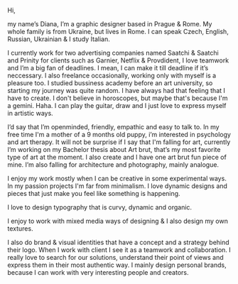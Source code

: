 Hi,

my name’s Diana, I’m a graphic designer based in Prague & Rome. My whole family is from Ukraine, but lives in Rome. I can speak Czech, English, Russian, Ukrainian & I study Italian.

I currently work for two advertising companies named Saatchi & Saatchi and Prinity for clients such as Garnier, Netflix & Provdident, I love teamwork and I’m a big fan of deadlines. I mean, I can make it till deadline if it’s neccessary. I also freelance occasionally, working only with myself is a pleasure too. I studied bussiness academy before an art university, so starting my journey was quite random. I have always had that feeling that I have to create. I don't believe in horoscopes, but maybe that's because I'm a gemini. Haha. I can play the guitar, draw and I just love to express myself in artistic ways.

I’d say that I’m openminded, friendly, empathic and easy to talk to. In my free time I'm a mother of a 9 months old puppy, i’m interested in psychology and art therapy.  It will not be surprise if I say that I'm falling for art, currently I’m working on my Bachelor thesis about Art brut, that’s my most favorite type of art at the moment. I also create and I have one art brut fun piece of mine. I’m also falling for architecture and photography, mainly analogue.

I enjoy my work mostly when I can be creative in some experimental ways. In my passion projects I'm far from minimalism. I love dynamic designs and pieces that just make you feel like something is happening.

I love to design typography that is curvy, dynamic and organic.

I enjoy to work with mixed media ways of designing & I also design my own textures.

I also do brand & visual identities that have a concept and a strategy behind their logo. When I work with client I see it as a teamwork and collaboration. I really love to search for our solutions, understand their point of views and express them in their most authentic way. I mainly design personal brands, because I can work with very interesting people and creators.
